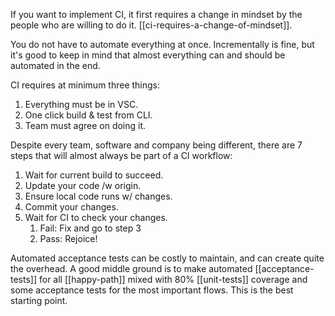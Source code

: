 If you want to implement CI, it first requires a change in mindset by the people who are willing to do it. [[ci-requires-a-change-of-mindset]].

You do not have to automate everything at once. Incrementally is fine, but it's good to keep in mind that almost everything can and should be automated in the end.

CI requires at minimum three things:
1. Everything must be in VSC.
2. One click build & test from CLI.
3. Team must agree on doing it.

Despite every team, software and company being different, there are 7 steps that will almost always be part of a CI workflow:
1. Wait for current build to succeed.
2. Update your code /w origin.
3. Ensure local code runs w/ changes.
4. Commit your changes.
5. Wait for CI to check your changes.
	1. Fail: Fix and go to step 3
	2. Pass: Rejoice!

Automated acceptance tests can be costly to maintain, and can create quite the overhead. A good middle ground is to make automated [[acceptance-tests]] for all [[happy-path]] mixed with 80% [[unit-tests]] coverage and some acceptance tests for the most important flows. This is the best starting point.
